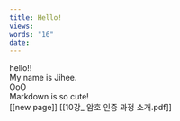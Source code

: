```yaml
---
title: Hello!
views: 
words: "16"
date:
---
```

hello!! </br>
My name is Jihee. </br>
OoO</br>
Markdown is so cute! </br>
[[new page]]
[[10강_ 암호 인증 과정 소개.pdf]]